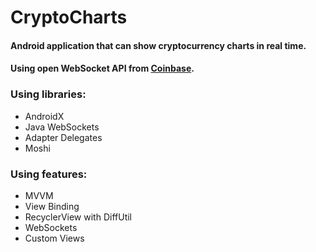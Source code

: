# CryptoCharts

#### Android application that can show cryptocurrency charts in real time.

#### Using open WebSocket API from [Coinbase](https://docs.pro.coinbase.com/#websocket-feed).

### Using libraries:
* AndroidX
* Java WebSockets
* Adapter Delegates
* Moshi

### Using features:
* MVVM
* View Binding
* RecyclerView with DiffUtil
* WebSockets
* Custom Views

